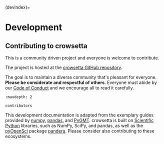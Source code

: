 (devindex)=

# Development

## Contributing to crowsetta

This is a community driven project and everyone is welcome to contribute.

The project is hosted at the
[crowsetta GitHub repository](https://github.com/vocalpy/crowsetta).

The goal is to maintain a diverse community that's pleasant for everyone.
**Please be considerate and respectful of others**. Everyone must abide by our
[Code of Conduct](https://github.com/vocalpy/crowsetta/blob/main/CODE_OF_CONDUCT.md)
and we encourage all to read it carefully.

```{toctree}
:maxdepth: 2

contributors
```

This development documentation is adapted from the exemplary guides provided by
[numpy](https://numpy.org), [pandas](https://pandas.pydata.org),
and [PyGMT](https://www.pygmt.org).
crowsetta is built on [Scientific Python](https://scientific-python.org/>) libraries, 
such as NumPy, SciPy, and pandas, 
as well as the [pyOpenSci](https://www.pyopensci.org/) package [pandera](https://pandera.readthedocs.io/).
Please consider also contributing to these ecosystems.
